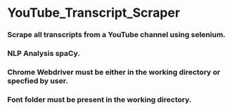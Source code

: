 # YouTube_Transcript_Scraper
### Scrape all transcripts from a YouTube channel using selenium.
### NLP Analysis spaCy.
### Chrome Webdriver must be either in the working directory or specfied by user.
### Font folder must be present in the working directory.
